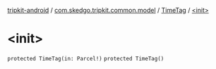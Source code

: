 [tripkit-android](../../index.md) / [com.skedgo.tripkit.common.model](../index.md) / [TimeTag](index.md) / [&lt;init&gt;](./-init-.md)

# &lt;init&gt;

`protected TimeTag(in: Parcel!)`
`protected TimeTag()`